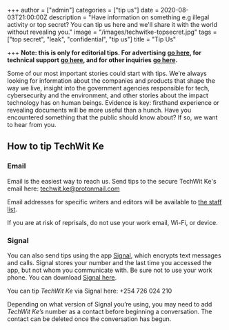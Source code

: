 +++
author = ["admin"]
categories = ["tip us"]
date = 2020-08-03T21:00:00Z
description = "Have information on something e.g illegal activity or top secret? You can tip us here and we'll share it with the world without revealing you."
image = "/images/techwitke-topsecret.jpg"
tags = ["top secret", "leak", "confidential", "tip us"]
title = "Tip Us"

+++
**Note: this is only for editorial tips. For advertising** [**go here**](/advertise-here)**, for technical support** [**go here**](/support)**, and for other inquiries** [**go here**](https://www.voxmedia.com/contact)**.**

Some of our most important stories could start with tips. We’re always looking for information about the companies and products that shape the way we live, insight into the government agencies responsible for tech, cybersecurity and the environment, and other stories about the impact technology has on human beings. Evidence is key: firsthand experience or revealing documents will be more useful than a hunch. Have you encountered something that the public should know about? If so, we want to hear from you.

## How to tip TechWit Ke

### **Email**

Email is the easiest way to reach us. Send tips to the secure TechWit Ke's email here: [techwit.ke@protonmail.com](techwit.ke@protonmail.com)

Email addresses for specific writers and editors will be available to [the staff list](http://www.theverge.com/about-the-verge).

If you are at risk of reprisals, do not use your work email, Wi-Fi, or device.

### **Signal**

You can also send tips using the app [Signal](https://whispersystems.org/), which encrypts text messages and calls. Signal stores your number and the last time you accessed the app, but not whom you communicate with. Be sure not to use your work phone. You can download [Signal here](https://whispersystems.org).

You can tip _TechWit Ke_ via Signal here: +254 726 024 210

Depending on what version of Signal you’re using, you may need to add _TechWit Ke’s_ number as a contact before beginning a conversation. The contact can be deleted once the conversation has begun.